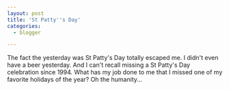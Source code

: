 ```yaml
---
layout: post
title: 'St Patty''s Day'
categories:
  - blogger

---
```


The fact the yesterday was St Patty's Day totally escaped me.  I didn't even have a beer yesterday.  And I can't recall missing a St Patty's Day celebration since 1994.  What has my job done to me that I missed one of my favorite holidays of the year?  Oh the humanity...<br /><br /><br />
